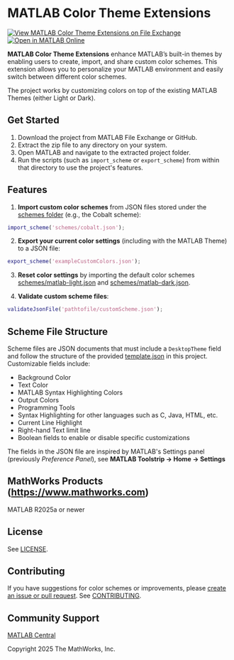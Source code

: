 # MATLAB Color Theme Extensions

[![View MATLAB Color Theme Extensions on File Exchange](https://www.mathworks.com/matlabcentral/images/matlab-file-exchange.svg)](https://www.mathworks.com/matlabcentral/fileexchange/181402-matlab-color-theme-extensions) [![Open in MATLAB Online](https://www.mathworks.com/images/responsive/global/open-in-matlab-online.svg)](https://matlab.mathworks.com/open/github/v1?repo=mathworks/matlab-color-theme-extensions) 

**MATLAB Color Theme Extensions** enhance MATLAB’s built-in themes by enabling users to create, import, and share custom color schemes. This extension allows you to personalize your MATLAB environment and easily switch between different color schemes.

The project works by customizing colors on top of the existing MATLAB Themes (either Light or Dark).

## Get Started

1. Download the project from MATLAB File Exchange or GitHub.
2. Extract the zip file to any directory on your system.
3. Open MATLAB and navigate to the extracted project folder.
4. Run the scripts (such as `import_scheme` or `export_scheme`) from within that directory to use the project's features.

## Features
1. **Import custom color schemes** from JSON files stored under the [schemes folder](./schemes/) (e.g., the Cobalt scheme):
```matlab
import_scheme('schemes/cobalt.json');
```
2. **Export your current color settings** (including with the MATLAB Theme) to a JSON file:
```matlab
export_scheme('exampleCustomColors.json');
```
3. **Reset color settings** by importing the default color schemes [schemes/matlab-light.json](./schemes/matlab-light.json) and [schemes/matlab-dark.json](./schemes/matlab-dark.json).

4. **Validate custom scheme files**:
```matlab
validateJsonFile('pathtofile/customScheme.json');
```

## Scheme File Structure

Scheme files are JSON documents that must include a `DesktopTheme` field and follow the structure of the provided [template.json](./template.json) in this project. Customizable fields include:
- Background Color
- Text Color
- MATLAB Syntax Highlighting Colors
- Output Colors
- Programming Tools
- Syntax Highlighting for other languages such as C, Java, HTML, etc.
- Current Line Highlight
- Right-hand Text limit line
- Boolean fields to enable or disable specific customizations

The fields in the JSON file are inspired by MATLAB's Settings panel (previously _Preference Panel_), see **MATLAB Toolstrip → Home → Settings**

## MathWorks Products (https://www.mathworks.com)

MATLAB R2025a or newer

## License

See [LICENSE](./LICENSE.txt).

## Contributing

If you have suggestions for color schemes or improvements, please [create an issue or pull request](https://github.com/mathworks/matlab-color-theme-extensions/issues). See [CONTRIBUTING](./CONTRIBUTING.md).

## Community Support

[MATLAB Central](https://www.mathworks.com/matlabcentral)

Copyright 2025 The MathWorks, Inc.
